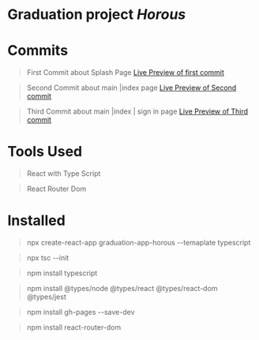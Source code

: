 # Graduation project ***Horous***


# Commits
> First Commit about Splash Page
[Live Preview of first commit](https://vg7bfu.csb.app/)

> Second Commit about main |index page 
[Live Preview of Second commit](https://imaginative-capybara-090feb.netlify.app/)

> Third Commit about main |index | sign in page 
[Live Preview of Third commit](https://reliable-kashata-783a59.netlify.app/)




# Tools Used 
> React with Type Script

> React Router Dom


# Installed
> npx create-react-app graduation-app-horous --temaplate typescript 

> npx tsc --init 

> npm install typescript 

> npm install @types/node @types/react @types/react-dom @types/jest 

> npm install gh-pages --save-dev

> npm install react-router-dom

